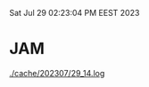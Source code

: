 Sat Jul 29 02:23:04 PM EEST 2023
# JAM
<a href='./cache/202307/29_14.log'>./cache/202307/29_14.log</a>
